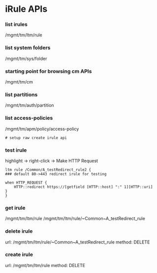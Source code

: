 

# iRule APIs

### list irules
/mgmt/tm/ltm/rule

### list system folders
/mgmt/tm/sys/folder

### starting point for browsing cm APIs
/mgmt/tm/cm

### list partitions
/mgmt/tm/auth/partition

### list access-policies
/mgmt/tm/apm/policy/access-policy


```
# setup raw create irule api
```


### test irule
highlight -> right-click -> Make HTTP Request
```
ltm rule /Common/A_testRedirect_rule2 {
### default 80->443 redirect irule for testing

when HTTP_REQUEST {
    HTTP::redirect https://[getfield [HTTP::host] ":" 1][HTTP::uri]
}
}
```

### get irule
/mgmt/tm/ltm/rule
/mgmt/tm/ltm/rule/~Common~A_testRedirect_rule

### delete irule
url: /mgmt/tm/ltm/rule/~Common~A_testRedirect_rule
method: DELETE


### create irule
url: /mgmt/tm/ltm/rule
method: DELETE